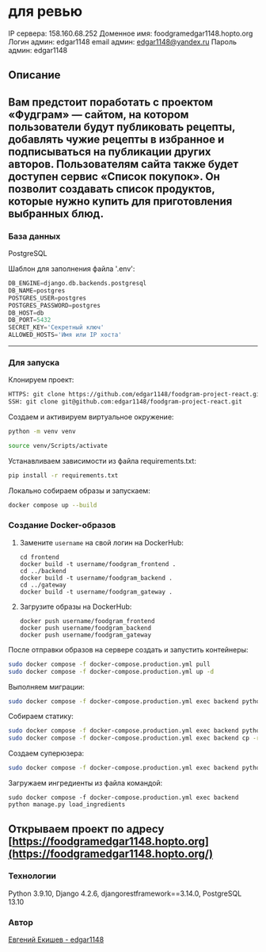 # для ревью
IP сервера: 158.160.68.252
Доменное имя: foodgramedgar1148.hopto.org
Логин админ: edgar1148
email админ: edgar1148@yandex.ru
Пароль админ: edgar1148


## Описание 

Вам предстоит поработать с проектом «Фудграм» — сайтом, на котором пользователи будут публиковать рецепты, добавлять чужие рецепты в избранное и подписываться на публикации других авторов. Пользователям сайта также будет доступен сервис «Список покупок». Он позволит создавать список продуктов, которые нужно купить для приготовления выбранных блюд.
---

### База данных

PostgreSQL

Шаблон для заполнения файла '.env':
```python
DB_ENGINE=django.db.backends.postgresql
DB_NAME=postgres
POSTGRES_USER=postgres
POSTGRES_PASSWORD=postgres
DB_HOST=db
DB_PORT=5432
SECRET_KEY='Секретный ключ'
ALLOWED_HOSTS='Имя или IP хоста'
```
---
### Для запуска

Клонируем проект:
```bash
HTTPS: git clone https://github.com/edgar1148/foodgram-project-react.git
SSH: git clone git@github.com:edgar1148/foodgram-project-react.git
```
Создаем и активируем виртуальное окружение:
```bash
python -m venv venv
```
```bash
source venv/Scripts/activate
```
Устанавливаем зависимости из файла requirements.txt:
```bash
pip install -r requirements.txt
```
Локально собираем образы и запускаем:
```bash
docker compose up --build
```

### Создание Docker-образов

1. Замените `username` на свой логин на DockerHub:

    ```
    cd frontend
    docker build -t username/foodgram_frontend .
    cd ../backend
    docker build -t username/foodgram_backend .
    cd ../gateway
    docker build -t username/foodgram_gateway . 
    ```

2. Загрузите образы на DockerHub:

    ```
    docker push username/foodgram_frontend
    docker push username/foodgram_backend
    docker push username/foodgram_gateway
    ```

После отправки образов на сервере создать и запустить контейнеры:
```bash
sudo docker compose -f docker-compose.production.yml pull
sudo docker compose -f docker-compose.production.yml up -d
```
Выполняем миграции:
```bash
sudo docker compose -f docker-compose.production.yml exec backend python manage.py migrate
```
Собираем статику:
```bash
sudo docker compose -f docker-compose.production.yml exec backend python manage.py collectstatic
sudo docker compose -f docker-compose.production.yml exec backend cp -r /app/collected_static/. /backend_static/static/ 
```
Создаем суперюзера:
```bash
sudo docker compose -f docker-compose.production.yml exec backend python manage.py createsuperuser
```
Загружаем ингредиенты из файла командой:
```
sudo docker compose -f docker-compose.production.yml exec backend python manage.py load_ingredients
```
Открываем проект по адресу [https://foodgramedgar1148.hopto.org](https://foodgramedgar1148.hopto.org/)
---

### Технологии
Python 3.9.10,
Django 4.2.6,
djangorestframework==3.14.0, 
PostgreSQL 13.10

### Автор
[Евгений Екишев - edgar1148](https://github.com/edgar1148)